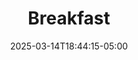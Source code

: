 ---
weight: 999
title: "Breakfast"
description: ""
icon: "article"
date: "2025-03-14T18:44:15-05:00"
lastmod: "2025-03-14T18:44:15-05:00"
draft: false
toc: true
---